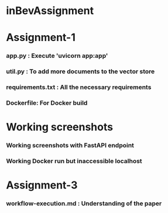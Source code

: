 # inBevAssignment

# Assignment-1

### app.py : Execute 'uvicorn app:app'
### util.py : To add more documents to the vector store
### requirements.txt : All the necessary requirements
### Dockerfile: For Docker build

# Working screenshots

### Working screenshots with FastAPI endpoint
### Working Docker run but inaccessible localhost

# Assignment-3

### workflow-execution.md : Understanding of the paper


